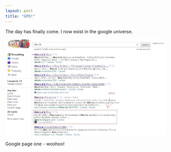 ```yaml
---
layout: post
title: "GPO!"
---
```


The day has finally come. I now exist in the google universe.

![alex le google page one](/assets/alex_gpo.jpg)

Google page one - woohoo!
